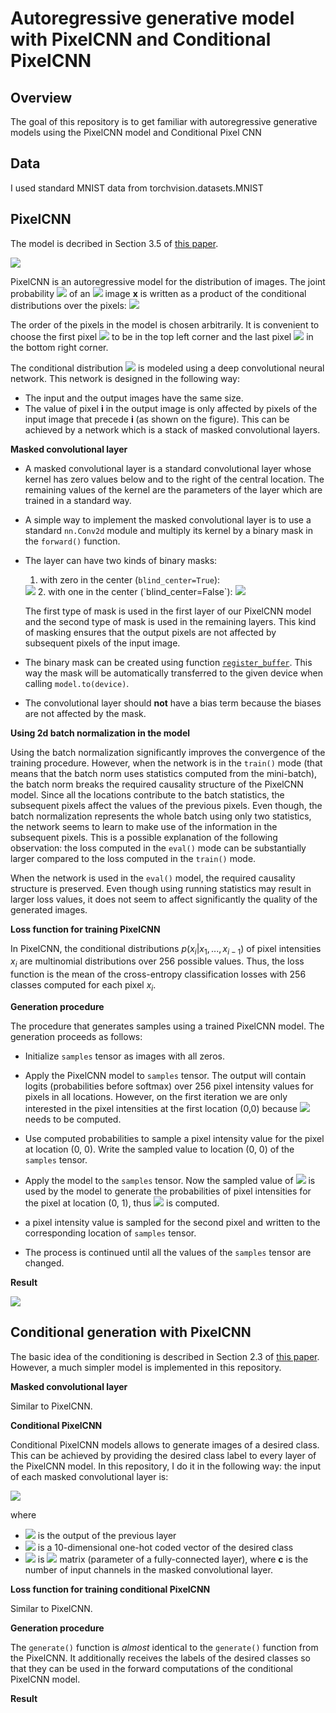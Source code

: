 # Autoregressive generative model with PixelCNN and Conditional PixelCNN

## Overview
The goal of this repository is to get familiar with autoregressive generative models using the PixelCNN model and Conditional Pixel CNN

## Data 

I used standard MNIST data from torchvision.datasets.MNIST

## PixelCNN

The model is decribed in Section 3.5 of [this paper](https://arxiv.org/pdf/1601.06759.pdf).

<img src="https://github.com/huongdo108/autoregressive-generative-model-PixelCNN-ConditionalPixelCNN/blob/master/images/pixelcnn_context.png" align="centre">

PixelCNN is an autoregressive model for the distribution of images.
The joint probability <img src="https://render.githubusercontent.com/render/math?math=p(x)"> of an <img src="https://render.githubusercontent.com/render/math?math=n \times n"> image **x** is written as a product
of the conditional distributions over the pixels:
<img src="https://render.githubusercontent.com/render/math?math=p(x) = \prod_{i=1}^{n^2} p(x_i|x_1,...,x_{i-1})">

The order of the pixels in the model is chosen arbitrarily. It is convenient to choose the first pixel <img src="https://render.githubusercontent.com/render/math?math=x_1"> to be in the top left corner and the last pixel <img src="https://render.githubusercontent.com/render/math?math=x_{n^2}"> in the bottom right corner. 

The conditional distribution <img src="https://render.githubusercontent.com/render/math?math=p(x_i|x_1,...,x_{i-1})"> is modeled using a deep convolutional neural network. This network is designed in the following way:
- The input and the output images have the same size.
- The value of pixel **i** in the output image is only affected by pixels of the input image that precede **i** (as shown on the figure). This can be achieved by a network which is a stack of masked convolutional layers.


**Masked convolutional layer**

- A masked convolutional layer is a standard convolutional layer whose kernel has zero values below and to the right of the central location. The remaining values of the kernel are the parameters of the layer which are trained in a standard way.

- A simple way to implement the masked convolutional layer is to use a standard `nn.Conv2d` module and multiply its kernel by a binary mask in the `forward()` function.

- The layer can have two kinds of binary masks:
  1. with zero in the center (`blind_center=True`):
  <img src="https://github.com/huongdo108/autoregressive-generative-model-PixelCNN-ConditionalPixelCNN/blob/master/images/masked_conv.png" align="centre">
  2. with one in the center (`blind_center=False`):

  <img src="https://github.com/huongdo108/autoregressive-generative-model-PixelCNN-ConditionalPixelCNN/blob/master/images/masked_conv_2.png" align="centre">

  The first type of mask is used in the first layer of our PixelCNN model and the second type of mask is used in the remaining layers. This kind of masking ensures that the output pixels are not affected by subsequent pixels of the input image.

- The binary mask can be created using function [`register_buffer`](https://pytorch.org/docs/stable/nn.html#torch.nn.Module.register_buffer). This way the mask will be automatically transferred to the given device when calling `model.to(device)`.

- The convolutional layer should **not** have a bias term because the biases are not affected by the mask.

**Using 2d batch normalization in the model**

Using the batch normalization significantly improves the convergence of the training procedure. However, when the network is in the `train()` mode (that means that the batch norm uses statistics computed from the mini-batch), the batch norm breaks the required causality structure of the PixelCNN model. Since all the locations contribute to the batch statistics, the subsequent pixels affect the values of the previous pixels. Even though, the batch normalization represents the whole batch using only two statistics, the network seems to learn to make use of the information in the subsequent pixels. This is a possible explanation of the following observation: the loss computed in the `eval()` mode can be substantially larger compared to the loss computed in the `train()` mode.

When the network is used in the `eval()` model, the required causality structure is preserved. Even though using running statistics may result in larger loss values, it does not seem to affect significantly the quality of the generated images.

**Loss function for training PixelCNN**

In PixelCNN, the conditional distributions $p(x_i|x_1,...,x_{i-1})$ of pixel intensities $x_i$ are multinomial distributions over 256 possible values. Thus, the loss function is the mean of the cross-entropy classification losses with 256 classes computed for each pixel $x_i$.

**Generation procedure**

The procedure that generates samples using a trained PixelCNN model. The generation proceeds as follows:
* Initialize `samples` tensor as images with all zeros.
* Apply the PixelCNN model to `samples` tensor. The output will contain logits (probabilities before softmax) over 256 pixel intensity values for pixels in all locations. However, on the first iteration we are only interested in the pixel intensities at the first location (0,0) because <img src="https://render.githubusercontent.com/render/math?math=p(x_1)"> needs to be computed.
* Use computed probabilities to sample a pixel intensity value for the pixel at location (0, 0). Write the sampled value to location (0, 0) of the `samples` tensor.
* Apply the model to the `samples` tensor. Now the sampled value of <img src="https://render.githubusercontent.com/render/math?math=x_1"> is used by the model to generate the probabilities of pixel intensities for the pixel at location (0, 1), thus <img src="https://render.githubusercontent.com/render/math?math=p(x_2\mid x_1)"> is computed.

* a pixel intensity value is sampled for the second pixel and written to the corresponding location of `samples` tensor.
* The process is continued until all the values of the `samples` tensor are changed.

**Result**

 <img src="https://github.com/huongdo108/autoregressive-generative-model-PixelCNN-ConditionalPixelCNN/blob/master/images/pixelcnn_result.png" align="centre">

## Conditional generation with PixelCNN

The basic idea of the conditioning is described in Section 2.3 of [this paper](https://arxiv.org/pdf/1606.05328.pdf). However, a much simpler model is implemented in this repository.

**Masked convolutional layer**

Similar to PixelCNN.

**Conditional PixelCNN**

Conditional PixelCNN models allows to generate images of a desired class. This can be achieved by providing the desired class label to every layer of the PixelCNN model. In this repository, I do it in the following way: the input of each masked convolutional layer is:

<img src="https://render.githubusercontent.com/render/math?math=\mathbf{x} + \mathbf{W} \mathbf{h}">

where
  * <img src="https://render.githubusercontent.com/render/math?math=\mathbf{x}"> is the output of the previous layer
  * <img src="https://render.githubusercontent.com/render/math?math=\mathbf{h}"> is a 10-dimensional one-hot coded vector of the desired class
  * <img src="https://render.githubusercontent.com/render/math?math=\mathbf{W}"> is <img src="https://render.githubusercontent.com/render/math?math=c \times 10"> matrix (parameter of a fully-connected layer), where **c** is the number of input channels in the masked convolutional layer.

**Loss function for training conditional PixelCNN**

Similar to PixelCNN.

**Generation procedure**

The `generate()` function is *almost* identical to the `generate()` function from the PixelCNN. It additionally receives the labels of the desired classes so that they can be used in the forward computations of the conditional PixelCNN model.

**Result**